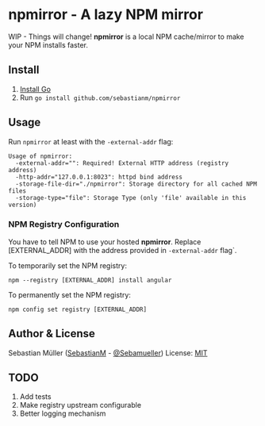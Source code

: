 # npmirror - A lazy NPM mirror

WIP - Things will change!
**npmirror** is a local NPM cache/mirror to make your NPM installs faster.

## Install
1. [Install Go](http://golang.org/doc/install)
2. Run `go install github.com/sebastianm/npmirror`

## Usage

Run `npmirror` at least with the `-external-addr` flag:
```
Usage of npmirror:
  -external-addr="": Required! External HTTP address (registry address)
  -http-addr="127.0.0.1:8023": httpd bind address
  -storage-file-dir="./npmirror": Storage directory for all cached NPM files
  -storage-type="file": Storage Type (only 'file' available in this version)
```

### NPM Registry Configuration
You have to tell NPM to use your hosted **npmirror**. Replace [EXTERNAL_ADDR] with the address provided in `-external-addr` flag`.

To temporarily set the NPM registry:
```
npm --registry [EXTERNAL_ADDR] install angular
```

To permanently set the NPM registry:
```
npm config set registry [EXTERNAL_ADDR]
```

## Author & License
Sebastian Müller ([SebastianM](https://github.com/SebastianM) - [@Sebamueller](https://twitter.com/sebamueller))
License: [MIT](LICENSE)

## TODO
1. Add tests
2. Make registry upstream configurable
3. Better logging mechanism